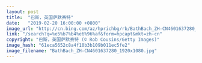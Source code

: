 ```yaml
---
layout: post
title:  "巴斯，英国萨默赛特"
date:   "2019-02-20 16:00:00 +0800"
image_url: "http://cn.bing.com/az/hprichbg/rb/BathBach_ZH-CN4601637280_1920x1080.jpg"
link: "/search?q=%e5%b7%b4%e6%96%af&form=hpcapt&mkt=zh-cn"
copyright: "巴斯，英国萨默赛特 (© Rob Cousins/Getty Images)"
image_hash: "61eca5652c8a4f10b3b109b011ec5fe2"
image_filename: "BathBach_ZH-CN4601637280_1920x1080.jpg"
---
```

